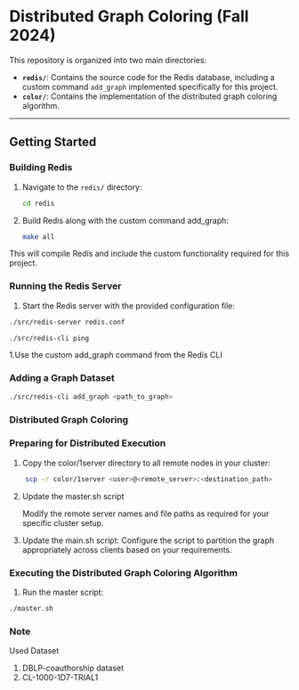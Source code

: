 # Distributed Graph Coloring (Fall 2024)

This repository is organized into two main directories:

- **`redis/`**: Contains the source code for the Redis database, including a custom command `add_graph` implemented specifically for this project.  
- **`color/`**: Contains the implementation of the distributed graph coloring algorithm.

---

## **Getting Started**

### **Building Redis**
1. Navigate to the `redis/` directory:
   ```bash
   cd redis
2. Build Redis along with the custom command add_graph:
    ```bash
    make all

This will compile Redis and include the custom functionality required for this project.

### **Running the Redis Server**
1. Start the Redis server with the provided configuration file:
```bash
./src/redis-server redis.conf

./src/redis-cli ping
```
1.Use the custom add_graph command from the Redis CLI
### **Adding a Graph Dataset**

```bash
./src/redis-cli add_graph <path_to_graph>
```


### **Distributed Graph Coloring**
### **Preparing for Distributed Execution**

1. Copy the color/1server directory to all remote nodes in your cluster:

```bash
    scp -r color/1server <user>@<remote_server>:<destination_path>
```

2. Update the master.sh script
    
    Modify the remote server names and file paths as required for your specific cluster setup.

3. Update the main.sh script:
    Configure the script to partition the graph appropriately across clients based on your requirements.


### **Executing the Distributed Graph Coloring Algorithm**

1. Run the master script:

```bash
./master.sh
```

### Note

Used Dataset 

1. DBLP-coauthorship dataset
2. CL-1000-1D7-TRIAL1 




